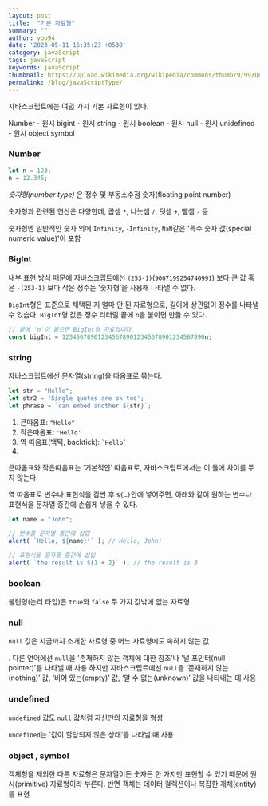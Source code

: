 ```yaml
---
layout: post
title:  "기본 자료형"
summary: ""
author: yoo94
date: '2023-05-11 16:35:23 +0530'
category: javaScript
tags: javaScript
keywords: javaScript
thumbnail: https://upload.wikimedia.org/wikipedia/commons/thumb/9/99/Unofficial_JavaScript_logo_2.svg/1200px-Unofficial_JavaScript_logo_2.svg.png
permalink: /blog/javaScriptType/
---
```

자바스크립트에는 여덟 가지 기본 자료형이 있다.

Number - 원시
bigint - 원시
string - 원시
boolean - 원시
null - 원시
unidefined - 원시
object
symbol

### Number

```javascript
let n = 123;
n = 12.345;
```

_숫자형(number type)_ 은 정수 및 부동소수점 숫자(floating point number)

숫자형과 관련된 연산은 다양한데, 곱셈 `*`, 나눗셈 `/`, 덧셈 `+`, 뺄셈 `-` 등

숫자형엔 일반적인 숫자 외에 `Infinity`, `-Infinity`, `NaN`같은 '특수 숫자 값(special numeric value)'이 포함

### BigInt

내부 표현 방식 때문에 자바스크립트에선 `(253-1)`(`9007199254740991`) 보다 큰 값 혹은 `-(253-1)` 보다 작은 정수는 '숫자형’을 사용해 나타낼 수 없다.

`BigInt`형은 표준으로 채택된 지 얼마 안 된 자료형으로, 길이에 상관없이 정수를 나타낼 수 있습다.
`BigInt`형 값은 정수 리터럴 끝에 `n`을 붙이면 만들 수 있다.

```javascript
// 끝에 'n'이 붙으면 BigInt형 자료입니다.
const bigInt = 1234567890123456789012345678901234567890n;
```


### string

자바스크립트에선 문자열(string)을 따옴표로 묶는다.

```javascript
let str = "Hello";
let str2 = 'Single quotes are ok too';
let phrase = `can embed another ${str}`;
```

1. 큰따옴표: `"Hello"`
2. 작은따옴표: `'Hello'`
3. 역 따옴표(백틱, backtick): `` `Hello` ``
4.
큰따옴표와 작은따옴표는 ‘기본적인’ 따옴표로, 자바스크립트에서는 이 둘에 차이를 두지 않는다.

역 따옴표로 변수나 표현식을 감싼 후 `${…}`안에 넣어주면, 아래와 같이 원하는 변수나 표현식을 문자열 중간에 손쉽게 넣을 수 있다.

```javascript
let name = "John";

// 변수를 문자열 중간에 삽입
alert( `Hello, ${name}!` ); // Hello, John!

// 표현식을 문자열 중간에 삽입
alert( `the result is ${1 + 2}` ); // the result is 3
```

### boolean

불린형(논리 타입)은 `true`와 `false` 두 가지 값밖에 없는 자료형

### null

`null` 값은 지금까지 소개한 자료형 중 어느 자료형에도 속하지 않는 값

. 다른 언어에선 `null`을 '존재하지 않는 객체에 대한 참조’나 '널 포인터(null pointer)'를 나타낼 때 사용
하지만 자바스크립트에선 `null`을 ‘존재하지 않는(nothing)’ 값, ‘비어 있는(empty)’ 값, ‘알 수 없는(unknown)’ 값을 나타내는 데 사용

### undefined

`undefined` 값도 `null` 값처럼 자신만의 자료형을 형성

`undefined`는 '값이 할당되지 않은 상태’를 나타낼 때 사용


### object , symbol

객체형을 제외한 다른 자료형은 문자열이든 숫자든 한 가지만 표현할 수 있기 때문에 원시(primitive) 자료형이라 부른다. 반면 객체는 데이터 컬렉션이나 복잡한 개체(entity)를 표현